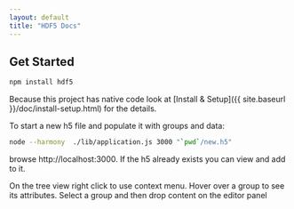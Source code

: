 ```yaml
---
layout: default
title: "HDF5 Docs"
---
```


## Get Started

```bash
npm install hdf5
```
 
Because this project has native code look at [Install & Setup]({{ site.baseurl }}/doc/install-setup.html) for the details.



To start a new h5 file and populate it with groups and data:  
```bash
node --harmony  ./lib/application.js 3000 "`pwd`/new.h5"
```  
browse http://localhost:3000. If the h5 already exists you can view and add to it.

On the tree view right click to use context menu.  Hover over a group to see its attributes. 
Select a group and then drop content on the editor panel

